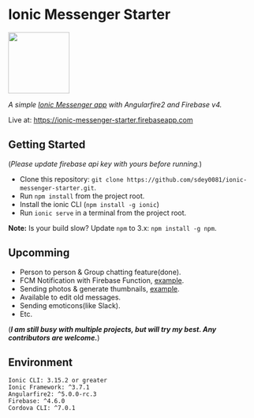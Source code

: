 # Ionic Messenger Starter
 <img src="https://s3.amazonaws.com/ionic-marketplace/ionic-messenger-starter/icon.png" width="124px" />
 
 _A simple [Ionic Messenger app](https://market.ionic.io/starters/ionic-messenger-starter) with Angularfire2 and Firebase v4._ 
 
 Live at: https://ionic-messenger-starter.firebaseapp.com

## Getting Started

(_Please update firebase api key with yours before running._)

* Clone this repository: `git clone https://github.com/sdey0081/ionic-messenger-starter.git`.
* Run `npm install` from the project root.
* Install the ionic CLI (`npm install -g ionic`)
* Run `ionic serve` in a terminal from the project root.

**Note:** Is your build slow? Update `npm` to 3.x: `npm install -g npm`.

## Upcomming

- Person to person & Group chatting feature(done).
- FCM Notification with Firebase Function, [example](https://github.com/firebase/functions-samples/tree/master/fcm-notifications).
- Sending photos & generate thumbnails, [example](https://github.com/firebase/functions-samples/tree/master/generate-thumbnail).
- Available to edit old messages.
- Sending emoticons(like Slack).
- Etc.

(_**I am still busy with multiple projects, but will try my best. Any contributors are welcome.**_)


## Environment
```
Ionic CLI: 3.15.2 or greater
Ionic Framework: ^3.7.1
Angularfire2: ^5.0.0-rc.3
Firebase: ^4.6.0
Cordova CLI: ^7.0.1
```
